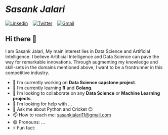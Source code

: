 # ***Sasank Jalari***

[![Linkedin](https://www.iconfinder.com/data/icons/logotypes/32/square-linkedin-24.png)](https://www.linkedin.com/in/sasank-jalari-b592b9143/)  &nbsp;&nbsp;                       [![Twitter](https://www.iconfinder.com/data/icons/social-flat-rounded-rects/512/twitter-24.png)](https://twitter.com/sasankjalari)    &nbsp;&nbsp;                                   [![Gmail](https://www.iconfinder.com/data/icons/social-media-logos-6/512/112-gmail_email_mail-24.png)](mailto:sasankjalari11@gmail.com)

## Hi there 👋

I am Sasank Jalari, My main interest lies in Data Science and Artificial Intelligence. I believe Artificial Intelligence and Data Science can pave the way for remarkable innovations. Through  augmenting  my  knowledge  and  skill-sets  in  the  domains mentioned  above, I  want  to  be a frontrunner in this  competitive industry.

- 🔭 I’m currently working on **Data Science capstone project**. 
- 🌱 I’m currently learning **R** and **Golang**.
- 👯 I’m looking to collaborate on any **Data Science** or **Machine Learning projects**.
- 🤔 I’m looking for help with ...
- 💬 Ask me about Python and Cricket :wink:
- 📫 How to reach me: sasankjalari11@gmail.com
- 😄 Pronouns: ...
- ⚡ Fun fact: 
